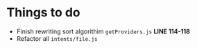 # Things to do
- Finish rewriting sort algorithim
  `getProviders.js` **LINE 114-118**
- Refactor all `intents/file.js`

  